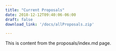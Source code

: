 ```yaml
---
title: "Current Proposals"
date: 2018-12-12T09:40:06-06:00
draft: false
download_link: '/docs/allProposals.zip'

---
```

This is content from the proposals/index.md page.
